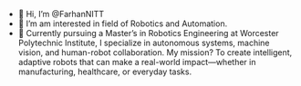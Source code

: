 - 👋 Hi, I’m @FarhanNITT
- 👀 I’m am interested in field of Robotics and Automation.
- 🌱 Currently pursuing a Master’s in Robotics Engineering at Worcester Polytechnic Institute, I specialize in autonomous systems, machine vision, and human-robot collaboration. My mission? To create intelligent, adaptive robots that can make a real-world impact—whether in manufacturing, healthcare, or everyday tasks.


<!---
FarhanNITT/FarhanNITT is a ✨ special ✨ repository because its `README.md` (this file) appears on your GitHub profile.
You can click the Preview link to take a look at your changes.
--->
